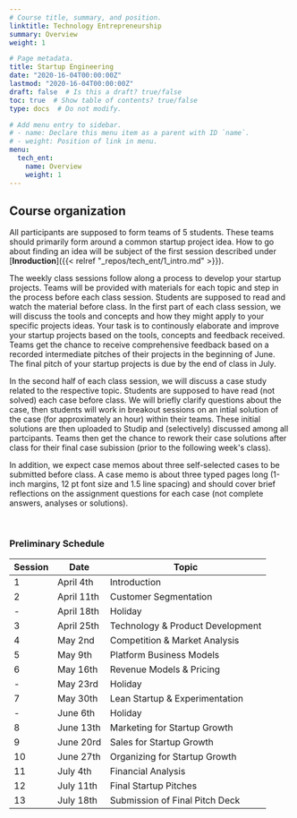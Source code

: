```yaml
---
# Course title, summary, and position.
linktitle: Technology Entrepreneurship
summary: Overview
weight: 1

# Page metadata.
title: Startup Engineering
date: "2020-16-04T00:00:00Z"
lastmod: "2020-16-04T00:00:00Z"
draft: false  # Is this a draft? true/false
toc: true  # Show table of contents? true/false
type: docs  # Do not modify.

# Add menu entry to sidebar.
# - name: Declare this menu item as a parent with ID `name`.
# - weight: Position of link in menu.
menu:
  tech_ent:
    name: Overview
    weight: 1
---
```


## Course organization

All participants are supposed to form teams of 5 students. These teams should primarily form around a common startup project idea. How to go about finding an idea will be subject of the first session described under [**Inroduction**]({{< relref "_repos/tech_ent/1_intro.md" >}}).

The weekly class sessions follow along a process to develop your startup projects. Teams will be provided with materials for each topic and step in the process before each class session. Students are supposed to read and watch the material before class. In the first part of each class session, we will discuss the tools and concepts and how they might apply to your specific projects ideas. Your task is to continously elaborate and improve your startup projects based on the tools, concepts and feedback received. Teams get the chance to receive comprehensive feedback based on a recorded intermediate pitches of their projects in the beginning of June. The final pitch of your startup projects is due by the end of class in July.

In the second half of each class session, we will discuss a case study related to the respective topic. Students are supposed to have read (not solved) each case before class. We will briefly clarify questions about the case, then students will work in breakout sessions on an intial solution of the case (for approximately an hour) within their teams. These initial solutions are then uploaded to Studip and (selectively) discussed among all partcipants. Teams then get the chance to rework their case solutions after class for their final case subission (prior to the following week's class). 

In addition, we expect case memos about three self-selected cases to be submitted before class. A case memo is about three typed pages long (1-inch margins, 12 pt font size and 1.5 line spacing) and should cover brief reflections on the assignment questions for each case (not complete answers, analyses or solutions).

<br/>

### Preliminary Schedule


| Session | Date | Topic |
| --- | --- | --- |
| 1 | April 4th | Introduction |
| 2 | April 11th | Customer Segmentation |
| - | April 18th | Holiday |
| 3 | April 25th | Technology & Product Development |
| 4 | May 2nd | Competition & Market Analysis |
| 5 | May 9th | Platform Business Models | 
| 6 | May 16th | Revenue Models & Pricing |
| - | May 23rd | Holiday |
| 7 | May 30th | Lean Startup & Experimentation |
| - | June 6th | Holiday |
| 8 | June 13th | Marketing for Startup Growth |
| 9 | June 20rd | Sales for Startup Growth |
| 10 | June 27th | Organizing for Startup Growth |
| 11 | July 4th | Financial Analysis |
| 12 | July 11th | Final Startup Pitches |
| 13 | July 18th | Submission of Final Pitch Deck |


